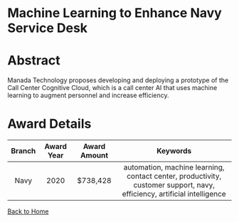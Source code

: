 
Machine Learning to Enhance Navy Service Desk
=============================================

# Abstract


Manada Technology proposes developing and deploying a prototype of the Call Center Cognitive Cloud, which is a call center AI that uses machine learning to augment personnel and increase efficiency.  

# Award Details

|Branch|Award Year|Award Amount|Keywords|
| :---: | :---: | :---: | :---: |
|Navy|2020|$738,428|automation, machine learning, contact center, productivity, customer support, navy, efficiency, artificial intelligence|
  
  


[Back to Home](https://github.com/chrischow/dod_sbir_awards#1999)